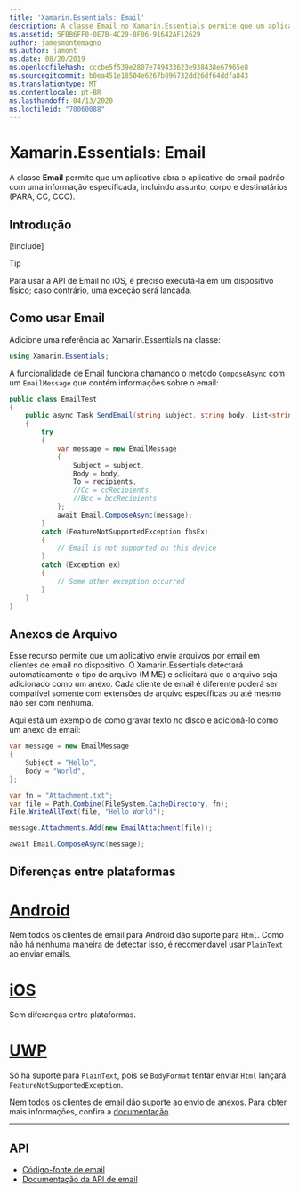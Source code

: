 ```yaml
---
title: 'Xamarin.Essentials: Email'
description: A classe Email no Xamarin.Essentials permite que um aplicativo abra o aplicativo de email padrão com uma informação especificada, incluindo assunto, corpo e destinatários (PARA, CC, CCO).
ms.assetid: 5FBB6FF0-0E7B-4C29-8F06-91642AF12629
author: jamesmontemagno
ms.author: jamont
ms.date: 08/20/2019
ms.openlocfilehash: cccbe5f539e2807e749433623e938438e67965e8
ms.sourcegitcommit: b0ea451e18504e6267b896732dd26df64ddfa843
ms.translationtype: MT
ms.contentlocale: pt-BR
ms.lasthandoff: 04/13/2020
ms.locfileid: "70060088"
---
```

# <a name="xamarinessentials-email"></a>Xamarin.Essentials: Email

A classe **Email** permite que um aplicativo abra o aplicativo de email padrão com uma informação especificada, incluindo assunto, corpo e destinatários (PARA, CC, CCO).

## <a name="get-started"></a>Introdução

[!include[](~/essentials/includes/get-started.md)]

> [!TIP]
> Para usar a API de Email no iOS, é preciso executá-la em um dispositivo físico; caso contrário, uma exceção será lançada.

## <a name="using-email"></a>Como usar Email

Adicione uma referência ao Xamarin.Essentials na classe:

```csharp
using Xamarin.Essentials;
```

A funcionalidade de Email funciona chamando o método `ComposeAsync` com um `EmailMessage` que contém informações sobre o email:

```csharp
public class EmailTest
{
    public async Task SendEmail(string subject, string body, List<string> recipients)
    {
        try
        {
            var message = new EmailMessage
            {
                Subject = subject,
                Body = body,
                To = recipients,
                //Cc = ccRecipients,
                //Bcc = bccRecipients
            };
            await Email.ComposeAsync(message);
        }
        catch (FeatureNotSupportedException fbsEx)
        {
            // Email is not supported on this device
        }
        catch (Exception ex)
        {
            // Some other exception occurred
        }
    }
}
```

## <a name="file-attachments"></a>Anexos de Arquivo

Esse recurso permite que um aplicativo envie arquivos por email em clientes de email no dispositivo. O Xamarin.Essentials detectará automaticamente o tipo de arquivo (MIME) e solicitará que o arquivo seja adicionado como um anexo. Cada cliente de email é diferente poderá ser compatível somente com extensões de arquivo específicas ou até mesmo não ser com nenhuma.

Aqui está um exemplo de como gravar texto no disco e adicioná-lo como um anexo de email:

```csharp
var message = new EmailMessage
{
    Subject = "Hello",
    Body = "World",
};

var fn = "Attachment.txt";
var file = Path.Combine(FileSystem.CacheDirectory, fn);
File.WriteAllText(file, "Hello World");

message.Attachments.Add(new EmailAttachment(file));

await Email.ComposeAsync(message);
```

## <a name="platform-differences"></a>Diferenças entre plataformas

# <a name="android"></a>[Android](#tab/android)

Nem todos os clientes de email para Android dão suporte para `Html`. Como não há nenhuma maneira de detectar isso, é recomendável usar `PlainText` ao enviar emails.

# <a name="ios"></a>[iOS](#tab/ios)

Sem diferenças entre plataformas.

# <a name="uwp"></a>[UWP](#tab/uwp)

Só há suporte para `PlainText`, pois se `BodyFormat` tentar enviar `Html` lançará `FeatureNotSupportedException`.

Nem todos os clientes de email dão suporte ao envio de anexos. Para obter mais informações, confira a [documentação](https://docs.microsoft.com/windows/uwp/contacts-and-calendar/sending-email).

-----

## <a name="api"></a>API

- [Código-fonte de email](https://github.com/xamarin/Essentials/tree/master/Xamarin.Essentials/Email)
- [Documentação da API de email](xref:Xamarin.Essentials.Email)
